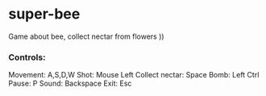 super-bee
=========

Game about bee, collect nectar from flowers ))

### Controls:

  Movement: A,S,D,W
  Shot: Mouse Left
  Collect nectar: Space
  Bomb: Left Ctrl
  Pause: P
  Sound: Backspace
  Exit: Esc
